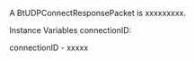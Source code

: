 A BtUDPConnectResponsePacket is xxxxxxxxx.

Instance Variables
	connectionID:		<Object>

connectionID
	- xxxxx
